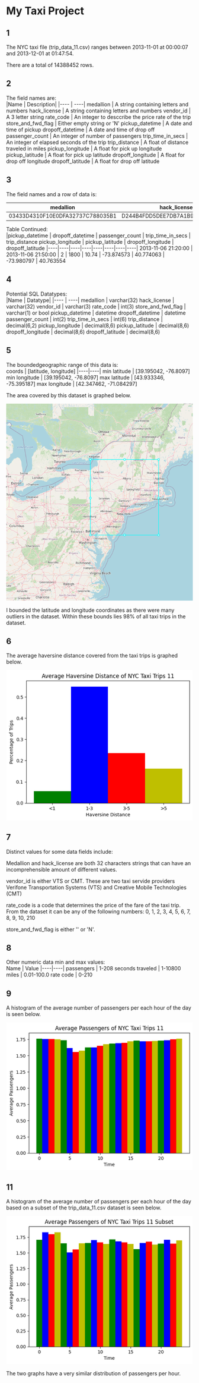 # My Taxi Project

## 1 
The NYC taxi file (trip_data_11.csv) ranges between 2013-11-01 at 00:00:07 and 2013-12-01 at 01:47:54. 

There are a total of 14388452 rows.

## 2 
The field names are:<br>
|Name | Description|
|---- | ----| 
 medallion | A string containing letters and numbers
 hack_license | A string containing letters and numbers
 vendor_id | A 3 letter string
 rate_code | An integer to desccribe the price rate of the trip
 store_and_fwd_flag | Either empty string or 'N'
 pickup_datetime | A date and time of pickup
 dropoff_datetime | A date and time of drop off
 passenger_count | An integer of number of passengers
 trip_time_in_secs | An integer of elapsed seconds of the trip
 trip_distance | A float of distance traveled in miles
 pickup_longitude | A float for pick up longitude
 pickup_latitude | A float for pick up latitude
 dropoff_longitude | A float for drop off longitude
 dropoff_latitude | A float for drop off latitude


## 3
The field names and a row of data is:<br> 

medallion | hack_license | vendor_id | rate_code | store_and_fwd_flag |
|----|----|----|----|----|
03433D4310F10E0DFA32737C788035B1 | D244B4FDD5DEE7DB7A1B96C577F64168 | VTS | 1 | N/A

Table Continued:<br> 
 |pickup_datetime | dropoff_datetime | passenger_count | trip_time_in_secs | trip_distance   pickup_longitude | pickup_latitude | dropoff_longitude | dropoff_latitude
|----|----|----|----|----|----|----|----|
 2013-11-06 21:20:00 | 2013-11-06 21:50:00 | 2 | 1800 | 10.74 | -73.874573 | 40.774063 | -73.980797 | 40.763554

## 4
Potential SQL Datatypes:<br>
|Name | Datatype|
|---- | ----| 
 medallion | varchar(32)
 hack_license | varchar(32)
 vendor_id | varchar(3)
 rate_code | int(3)
 store_and_fwd_flag | varchar(1) or bool
 pickup_datetime | datetime
 dropoff_datetime | datetime
 passenger_count | int(2)
 trip_time_in_secs | int(6)
 trip_distance | decimal(6,2)
 pickup_longitude | decimal(8,6)
 pickup_latitude | decimal(8,6)
 dropoff_longitude | decimal(8,6)
 dropoff_latitude | decimal(8,6)

## 5
The boundedgeographic range of this data is:<br>
coords | [latitude, longitude]
|----|----|
min latitude | [39.195042, -76.8097]
min longitude | [39.195042, -76.8097]
max latitude | [43.933346, -75.395187]
max longitude | [42.347462, -71.084297]

The area covered by this dataset is graphed below.

![This is an image](images/coordinateRange.png)

I bounded the latitude and longitude coordinates as there were many outliers in the dataset. Within these bounds lies 98% of all taxi trips in the dataset. 

## 6
The average haversine distance covered from the taxi trips is graphed below.

![This is an image](images/avgdistance.png)

## 7
Distinct values for some data fields include:
 
 Medallion and hack_license are both 32 characters strings that can have an incomprehensible amount of different values.

 vendor_id is either VTS or CMT. These are two taxi servide providers Verifone Transportation Systems (VTS) and Creative Mobile Technologies (CMT)

 rate_code is a code that determines the price of the fare of the taxi trip. From the dataset it can be any of the following numbers: 0, 1, 2, 3, 4, 5, 6, 7, 8, 9, 10, 210

 store_and_fwd_flag is either '' or 'N'.


## 8
Other numeric data min and max values:<br>
Name | Value
|----|----|
passengers |  1-208
seconds traveled |  1-10800
miles |  0.01-100.0
rate code | 0-210


## 9
A histogram of the average number of passengers per each hour of the day is seen below.

![This is an image](images/avgpassengers.png)

## 11
A histogram of the average number of passengers per each hour of the day based on a subset of the trip_data_11.csv dataset is seen below.

![This is an image](images/avgpassengers_subset.png)

The two graphs have a very similar distribution of passengers per hour.